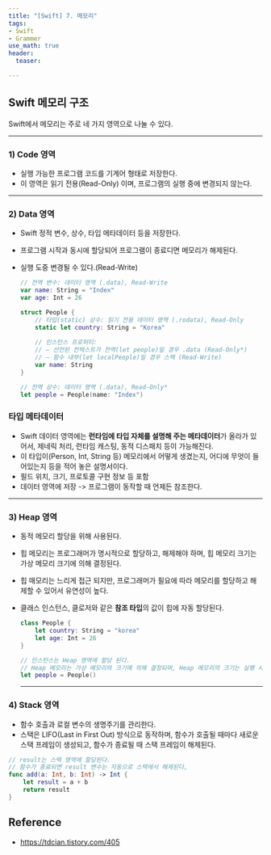 ```yaml
---
title: "[Swift] 7. 메모리"
tags: 
- Swift
- Grammer
use_math: true
header: 
  teaser: 

---
```


## Swift 메모리 구조
Swift에서 메모리는 주로 네 가지 영역으로 나눌 수 있다.

---

### 1) Code 영역
- 실행 가능한 프로그램 코드를 기계어 형태로 저장한다.
- 이 영역은 읽기 전용(Read-Only) 이며, 프로그램의 실행 중에 변경되지 않는다.

---

### 2) Data 영역
- Swift 정적 변수, 상수, 타입 메타데이터 등을 저장한다.
- 프로그램 시작과 동시에 할당되어 프로그램이 종료디면 메모리가 해제된다.
- 실행 도중 변경될 수 있다.(Read-Write)

  ```swift
  // 전역 변수: 데이터 영역 (.data), Read-Write
  var name: String = "Index"
  var age: Int = 26

  struct People {
      // 타입(static) 상수: 읽기 전용 데이터 영역 (.rodata), Read-Only
      static let country: String = "Korea"
      
      // 인스턴스 프로퍼티:
      // — 선언된 컨텍스트가 전역(let people)일 경우 .data (Read-Only*)
      // — 함수 내부(let localPeople)일 경우 스택 (Read-Write)
      var name: String
  }

  // 전역 상수: 데이터 영역 (.data), Read-Only*
  let people = People(name: "Index")
  ```

### 타입 메타데이터
- Swift 데이터 영역에는 **런타임에 타입 자체를 설명해 주는 메타데이터**가 올라가 있어서, 제네릭 처리, 런타임 캐스팅, 동적 디스패치 등이 가능해진다.
- 이 타입이(Person, Int, String 등) 메모리에서 어떻게 생겼는지, 어디에 무엇이 들어있는지 등을 적어 놓은 설명서이다.
- 필드 위치, 크기, 프로토콜 구현 정보 등 포함
- 데이터 영역에 저장 -> 프로그램이 동작할 때 언제든 참조한다.

---

### 3) Heap 영역
- 동적 메모리 할당을 위해 사용된다.
- 힙 메모리는 프로그래머가 명시적으로 할당하고, 해제해야 하며, 힙 메모리 크기는 가상 메모리 크기에 의해 결정된다.
- 힙 매모리는 느리게 접근 되지만, 프로그래머가 필요에 따라 메모리를 할당하고 해제할 수 있어서 유연성이 높다.
- 클래스 인스턴스, 클로저와 같은 **참조 타입**의 값이 힙에 자동 할당된다.

  ```swift
  class People {
      let country: String = "korea"
      let age: Int = 26
  }

  // 인스턴스는 Heap 영역에 할당 된다. 
  // Heap 메모리는 가상 메모리의 크기에 의해 결정되며, Heap 메모리의 크기는 실행 시점에 결정된다.
  let people = People()
  ```

  ---

### 4) Stack 영역
- 함수 호출과 로컬 변수의 생명주기를 관리한다.
- 스택은 LIFO(Last in First Out) 방식으로 동작하며, 함수가 호출될 때마다 새로운 스택 프레임이 생성되고, 함수가 종료될 때 스택 프레임이 해제된다.

```swift
// result는 스택 영역에 할당된다.
// 함수가 종료되면 result 변수는 자동으로 스택에서 해제된다,
func add(a: Int, b: Int) -> Int {
    let result = a + b
    return result
}
```

## Reference
- https://tdcian.tistory.com/405





<!-- 
## 1. let 사용이 성능적으로 유리한 이유

- Stack 메모리 사용으로 메모리 할당이 빠르다.
- 컴파일러가 최적화 가능하여 불필요한 연산을 제거한다.
- 멀티스레드 환경에서 안전하며 동기화 비용이 절감된다.
- CPU 명령어 최적화로 실행 속도 증가한다.
- ARC 부담 감소로 불피요한 참조 카운트 연산이 감소한다.



## Stack vs Heap 

1. Stack

   - 함수나 스코프 내에 선언된 **값타입(Valur Type)**은 Stack에 저장된다.
   - 메모리 할당과 해제가 빠르다 **(LIFO 방식)**
   - let, var 모두 Stack에 저장될 수 있다 **(값 타입일 경우)**
   - 값 타입(Value Type, Struct, Int, String, Array 등)

     ```swift
     func example() {
         var number: Int = 10 // 값 타입(Int)이므로 Stack에 저장됨
         number += 5 // 여전히 Stack에서 관리됨
     }
     ```

     

2. Heap

   - 객체(클래스, 클로저 등)처럼 **참조 타입(Reference Type)** 은 Heap에 저장된다.
   - 여러 변수에서 공유될 수 있으며, ARC로 관리된다.
   - 메모리 할당과 해제가 상대적으로 느리다.
   - 참조 타입(Reference Type, Class, Closure 등)

     ```swift
     class Person {
         var name: String
         init(name: String) {
             self.name = name
         }
     }
     
     func example() {
         var person1 = Person(name: "Alice") // Heap에 저장됨
         var person2 = person1 // 같은 객체를 참조 (참조 카운트 증가)
     
         person1.name = "Bob" // 변경하면 person2도 영향을 받음 (같은 객체이므로)
     }
     ```

     



### 	
 -->
